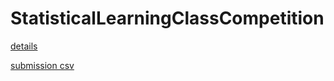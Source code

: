# StatisticalLearningClassCompetition

[details](https://www.tau.ac.il/~saharon/StatsLearn2018/Competition18.htm)

[submission csv](https://docs.google.com/forms/u/2/d/e/1FAIpQLSeG2mUVjFlauDddp-UoEWEVSHwlgY_26ajHinSNzulj0VR0KQ/formResponse)
